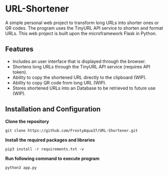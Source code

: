# URL-Shortener
A simple personal web project to transform long URLs into shorter ones or QR codes. The program uses the TinyURL API service to shorten and format URLs. This web project is built upon the microframework Flask in Python.

## Features
* Includes an user interface that is displayed through the browser.
* Shortens long URLs through the TinyURL API service (requires API token). 
* Ability to copy the shortened URL directly to the clipboard (WIP). 
* Ability to copy QR code from long URL (WIP).
* Stores shortened URLs into an Database to be retrieved to future use (WIP).

## Installation and Configuration
**Clone the repository**
```
git clone https://github.com/FrostyAqua37/URL-Shortener.git
```

**Install the required packages and libraries**
```
pip3 install -r requirements.txt -v
```

**Run following command to execute program**
```
python3 app.py
```


